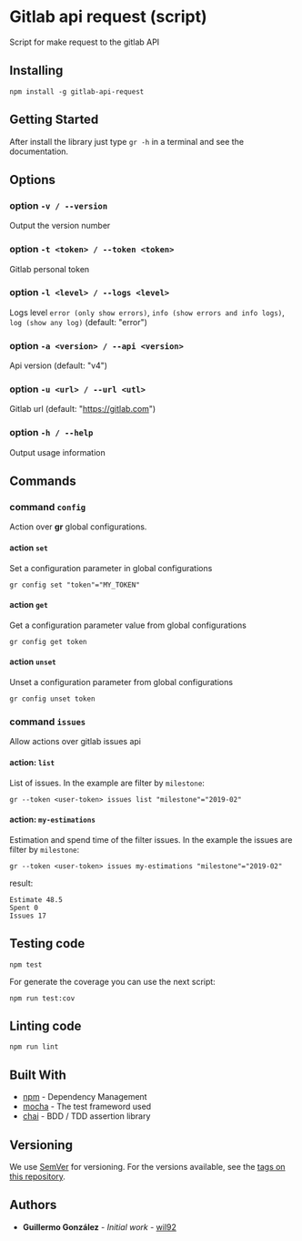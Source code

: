 # Gitlab api request (script)

Script for make request to the gitlab API


## Installing

```
npm install -g gitlab-api-request
```

## Getting Started

After install the library just type `gr -h` in a terminal and see the documentation.

## Options

### option `-v / --version`

Output the version number

### option `-t <token> / --token <token>`

Gitlab personal token

### option `-l <level> / --logs <level>`

Logs level `error (only show errors)`, `info (show errors and info logs)`, `log (show any log)` (default: "error")

### option `-a <version> / --api <version>`

Api version (default: "v4")

### option `-u <url> / --url <utl>`

Gitlab url (default: "https://gitlab.com")

### option `-h / --help`

Output usage information

## Commands

### command `config`

Action over **gr** global configurations.

#### action `set`

Set a configuration parameter in global configurations

```
gr config set "token"="MY_TOKEN"
```

#### action `get`

Get a configuration parameter value from global configurations

```
gr config get token
```

#### action `unset`

Unset a configuration parameter from global configurations

```
gr config unset token
```

### command `issues`

Allow actions over gitlab issues api

#### action: `list`

List of issues. In the example are filter by `milestone`:

```
gr --token <user-token> issues list "milestone"="2019-02"
```

#### action: `my-estimations`

Estimation and spend time of the filter issues. In the example the issues are filter by `milestone`:

```
gr --token <user-token> issues my-estimations "milestone"="2019-02"
```

result:

```
Estimate 48.5
Spent 0
Issues 17
```


## Testing code

```
npm test
```

For generate the coverage you can use the next script:

```
npm run test:cov
```

## Linting code

```
npm run lint
```

## Built With

* [npm](https://www.npmjs.com/) - Dependency Management
* [mocha](https://mochajs.org/) - The test frameword used
* [chai](https://mochajs.org/) - BDD / TDD assertion library

## Versioning

We use [SemVer](http://semver.org/) for versioning. For the versions available, see the [tags on this repository](https://github.com/your/project/tags).

## Authors

* **Guillermo González** - *Initial work* - [wil92](https://github.com/wil92)
